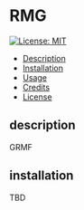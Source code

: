 # RMG
[![License: MIT](https://img.shields.io/badge/License-MIT-yellow.svg)](https://opensource.org/licenses/MIT)

* [Description](#description)
* [Installation](#installation)
* [Usage](#usage)
* [Credits](#credits)
* [License](#license)

## description
GRMF
## installation
TBD
